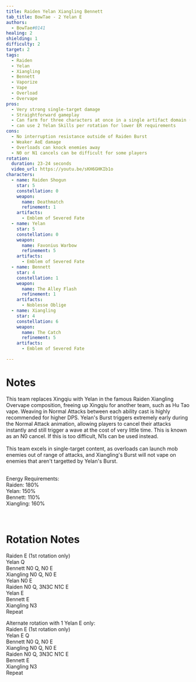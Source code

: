 ```yaml
---
title: Raiden Yelan Xiangling Bennett
tab_title: BowTae - 2 Yelan E
authors:
  - BowTae#0141
healing: 2
shielding: 1
difficulty: 2 
target: 2 
tags:
  - Raiden
  - Yelan
  - Xiangling
  - Bennett
  - Vaporize
  - Vape
  - Overload
  - Overvape
pros:
  - Very strong single-target damage
  - Straightforward gameplay
  - Can farm for three characters at once in a single artifact domain (Emblem)
  - can use 2 Yelan Skills per rotation for lower ER requirements
cons: 
  - No interruption resistance outside of Raiden Burst
  - Weaker AoE damage
  - Overloads can knock enemies away
  - N0 or N1 cancels can be difficult for some players
rotation:
  duration: 23-24 seconds
  video_url: https://youtu.be/sKH6GHKIb1o
characters:
  - name: Raiden Shogun
    star: 5
    constellation: 0
    weapon:
      name: Deathmatch
      refinement: 1
    artifacts:
      - Emblem of Severed Fate
  - name: Yelan
    star: 5
    constellation: 0
    weapon:
      name: Favonius Warbow
      refinement: 5
    artifacts:
      - Emblem of Severed Fate
  - name: Bennett
    star: 4
    constellation: 1
    weapon:
      name: The Alley Flash
      refinement: 1
    artifacts:
      - Noblesse Oblige
  - name: Xiangling
    star: 4
    constellation: 6
    weapon:
      name: The Catch
      refinement: 5
    artifacts:
      - Emblem of Severed Fate

---
```


# **Notes**

This team replaces Xingqiu with Yelan in the famous Raiden Xiangling Overvape composition, freeing up Xingqiu for another team, such as Hu Tao vape. Weaving in Normal Attacks between each ability cast is highly recommended for higher DPS. Yelan's Burst triggers extremely early during the Normal Attack animation, allowing players to cancel their attacks instantly and still trigger a wave at the cost of very little time. This is known as an N0 cancel. If this is too difficult, N1s can be used instead. 
<br></br>
This team excels in single-target content, as overloads can launch mob enemies out of range of attacks, and Xiangling's Burst will not vape on enemies that aren't targetted by Yelan's Burst.
<br></br>

Energy Requirements:  
Raiden: 180%  
Yelan: 150%  
Bennett: 110%  
Xiangling: 160%  
<br></br>

# **Rotation Notes**  
Raiden E (1st rotation only)    
Yelan Q  
Bennett N0 Q, N0 E  
Xiangling N0 Q, N0 E  
Yelan N0 E  
Raiden N0 Q, 3N3C N1C E  
Yelan E  
Bennett E  
Xiangling N3  
Repeat 

Alternate rotation with 1 Yelan E only:  
Raiden E (1st rotation only)  
Yelan E Q  
Bennett N0 Q, N0 E  
Xiangling N0 Q, N0 E  
Raiden N0 Q, 3N3C N1C E  
Bennett E  
Xiangling N3  
Repeat  